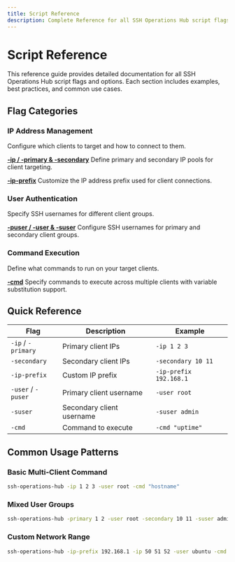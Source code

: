 ```yaml
---
title: Script Reference
description: Complete Reference for all SSH Operations Hub script flags and options
---
```


# Script Reference

This reference guide provides detailed documentation for all SSH Operations Hub script flags and options. Each section
includes examples, best practices, and common use cases.

## Flag Categories

### IP Address Management

Configure which clients to target and how to connect to them.

**[-ip / -primary & -secondary](passing-client-ip-addresses.md)**
Define primary and secondary IP pools for client targeting.

**[-ip-prefix](passing-client-ip-prefix.md)**
Customize the IP address prefix used for client connections.

### User Authentication

Specify SSH usernames for different client groups.

**[-puser / -user & -suser](passing-client-user-names.md)**
Configure SSH usernames for primary and secondary client groups.

### Command Execution

Define what commands to run on your target clients.

**[-cmd](passing-command-to-be-run-on-client.md)**
Specify commands to execute across multiple clients with variable substitution support.

## Quick Reference

| Flag               | Description               | Example                |
|--------------------|---------------------------|------------------------|
| `-ip` / `-primary` | Primary client IPs        | `-ip 1 2 3`            |
| `-secondary`       | Secondary client IPs      | `-secondary 10 11`     |
| `-ip-prefix`       | Custom IP prefix          | `-ip-prefix 192.168.1` |
| `-user` / `-puser` | Primary client username   | `-user root`           |
| `-suser`           | Secondary client username | `-suser admin`         |
| `-cmd`             | Command to execute        | `-cmd "uptime"`        |

## Common Usage Patterns

### Basic Multi-Client Command

```bash
ssh-operations-hub -ip 1 2 3 -user root -cmd "hostname"
```

### Mixed User Groups

```bash
ssh-operations-hub -primary 1 2 -user root -secondary 10 11 -suser admin -cmd "uptime"
```

### Custom Network Range

```bash
ssh-operations-hub -ip-prefix 192.168.1 -ip 50 51 52 -user ubuntu -cmd "df -h"
```
